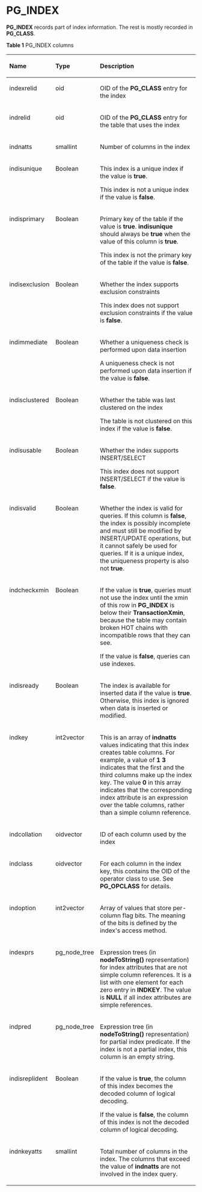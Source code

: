 # PG\_INDEX<a name="EN-US_TOPIC_0289900943"></a>

**PG\_INDEX**  records part of index information. The rest is mostly recorded in  **PG\_CLASS**.

**Table  1**  PG\_INDEX columns

<a name="en-us_topic_0283137672_en-us_topic_0237122293_en-us_topic_0059777688_t553335b97ca24b16be6f2a8fad19d59a"></a>
<table><thead align="left"><tr id="en-us_topic_0283137672_en-us_topic_0237122293_en-us_topic_0059777688_r77b1feeaf06f47c39276851270d7af5d"><th class="cellrowborder" valign="top" width="16.64%" id="mcps1.2.4.1.1"><p id="en-us_topic_0283137672_en-us_topic_0237122293_en-us_topic_0059777688_a52f340d7cc2141db93937ece7a2eb472"><a name="en-us_topic_0283137672_en-us_topic_0237122293_en-us_topic_0059777688_a52f340d7cc2141db93937ece7a2eb472"></a><a name="en-us_topic_0283137672_en-us_topic_0237122293_en-us_topic_0059777688_a52f340d7cc2141db93937ece7a2eb472"></a>Name</p>
</th>
<th class="cellrowborder" valign="top" width="17.04%" id="mcps1.2.4.1.2"><p id="en-us_topic_0283137672_en-us_topic_0237122293_en-us_topic_0059777688_ab9c8ba4e413e451c80f893467f0a3e4a"><a name="en-us_topic_0283137672_en-us_topic_0237122293_en-us_topic_0059777688_ab9c8ba4e413e451c80f893467f0a3e4a"></a><a name="en-us_topic_0283137672_en-us_topic_0237122293_en-us_topic_0059777688_ab9c8ba4e413e451c80f893467f0a3e4a"></a>Type</p>
</th>
<th class="cellrowborder" valign="top" width="66.32000000000001%" id="mcps1.2.4.1.3"><p id="en-us_topic_0283137672_en-us_topic_0237122293_en-us_topic_0059777688_a120f6b19c1784330a7ccd62dcc61e4a5"><a name="en-us_topic_0283137672_en-us_topic_0237122293_en-us_topic_0059777688_a120f6b19c1784330a7ccd62dcc61e4a5"></a><a name="en-us_topic_0283137672_en-us_topic_0237122293_en-us_topic_0059777688_a120f6b19c1784330a7ccd62dcc61e4a5"></a>Description</p>
</th>
</tr>
</thead>
<tbody><tr id="en-us_topic_0283137672_en-us_topic_0237122293_en-us_topic_0059777688_rda19630333f04264a89ae62d66ca4941"><td class="cellrowborder" valign="top" width="16.64%" headers="mcps1.2.4.1.1 "><p id="en-us_topic_0283137672_en-us_topic_0237122293_en-us_topic_0059777688_a5383bc791c4a4fbc88c372df64f2e0bc"><a name="en-us_topic_0283137672_en-us_topic_0237122293_en-us_topic_0059777688_a5383bc791c4a4fbc88c372df64f2e0bc"></a><a name="en-us_topic_0283137672_en-us_topic_0237122293_en-us_topic_0059777688_a5383bc791c4a4fbc88c372df64f2e0bc"></a>indexrelid</p>
</td>
<td class="cellrowborder" valign="top" width="17.04%" headers="mcps1.2.4.1.2 "><p id="en-us_topic_0283137672_en-us_topic_0237122293_en-us_topic_0059777688_ae85c6d394a324e95ad384d13b6258e28"><a name="en-us_topic_0283137672_en-us_topic_0237122293_en-us_topic_0059777688_ae85c6d394a324e95ad384d13b6258e28"></a><a name="en-us_topic_0283137672_en-us_topic_0237122293_en-us_topic_0059777688_ae85c6d394a324e95ad384d13b6258e28"></a>oid</p>
</td>
<td class="cellrowborder" valign="top" width="66.32000000000001%" headers="mcps1.2.4.1.3 "><p id="en-us_topic_0283137672_en-us_topic_0237122293_en-us_topic_0059777688_abdd4dc14fdfb4464849e008632648e3a"><a name="en-us_topic_0283137672_en-us_topic_0237122293_en-us_topic_0059777688_abdd4dc14fdfb4464849e008632648e3a"></a><a name="en-us_topic_0283137672_en-us_topic_0237122293_en-us_topic_0059777688_abdd4dc14fdfb4464849e008632648e3a"></a>OID of the <strong id="en-us_topic_0237122293_b0409162394714"><a name="en-us_topic_0237122293_b0409162394714"></a><a name="en-us_topic_0237122293_b0409162394714"></a>PG_CLASS</strong> entry for the index</p>
</td>
</tr>
<tr id="en-us_topic_0283137672_en-us_topic_0237122293_en-us_topic_0059777688_r76daafb9724149938d1681b7ad19a4ef"><td class="cellrowborder" valign="top" width="16.64%" headers="mcps1.2.4.1.1 "><p id="en-us_topic_0283137672_en-us_topic_0237122293_en-us_topic_0059777688_a222e176139384534a18ea1157cd862f2"><a name="en-us_topic_0283137672_en-us_topic_0237122293_en-us_topic_0059777688_a222e176139384534a18ea1157cd862f2"></a><a name="en-us_topic_0283137672_en-us_topic_0237122293_en-us_topic_0059777688_a222e176139384534a18ea1157cd862f2"></a>indrelid</p>
</td>
<td class="cellrowborder" valign="top" width="17.04%" headers="mcps1.2.4.1.2 "><p id="en-us_topic_0283137672_en-us_topic_0237122293_en-us_topic_0059777688_a8d7bf386b14f464c9b7a9f6735ba5003"><a name="en-us_topic_0283137672_en-us_topic_0237122293_en-us_topic_0059777688_a8d7bf386b14f464c9b7a9f6735ba5003"></a><a name="en-us_topic_0283137672_en-us_topic_0237122293_en-us_topic_0059777688_a8d7bf386b14f464c9b7a9f6735ba5003"></a>oid</p>
</td>
<td class="cellrowborder" valign="top" width="66.32000000000001%" headers="mcps1.2.4.1.3 "><p id="en-us_topic_0283137672_en-us_topic_0237122293_en-us_topic_0059777688_a993177e8a75d444ea7b170e5d6e08a5f"><a name="en-us_topic_0283137672_en-us_topic_0237122293_en-us_topic_0059777688_a993177e8a75d444ea7b170e5d6e08a5f"></a><a name="en-us_topic_0283137672_en-us_topic_0237122293_en-us_topic_0059777688_a993177e8a75d444ea7b170e5d6e08a5f"></a>OID of the <strong id="en-us_topic_0237122293_b1593916123486"><a name="en-us_topic_0237122293_b1593916123486"></a><a name="en-us_topic_0237122293_b1593916123486"></a>PG_CLASS</strong> entry for the table that uses the index</p>
</td>
</tr>
<tr id="en-us_topic_0283137672_en-us_topic_0237122293_en-us_topic_0059777688_r2dfe0cbf429a4350a2fe62e9bab624a4"><td class="cellrowborder" valign="top" width="16.64%" headers="mcps1.2.4.1.1 "><p id="en-us_topic_0283137672_en-us_topic_0237122293_en-us_topic_0059777688_a1a5f47b7c444448b88e60d6d5f5dc121"><a name="en-us_topic_0283137672_en-us_topic_0237122293_en-us_topic_0059777688_a1a5f47b7c444448b88e60d6d5f5dc121"></a><a name="en-us_topic_0283137672_en-us_topic_0237122293_en-us_topic_0059777688_a1a5f47b7c444448b88e60d6d5f5dc121"></a>indnatts</p>
</td>
<td class="cellrowborder" valign="top" width="17.04%" headers="mcps1.2.4.1.2 "><p id="en-us_topic_0283137672_en-us_topic_0237122293_en-us_topic_0059777688_a1f04d6c82aa64d05b44d205b6c14b959"><a name="en-us_topic_0283137672_en-us_topic_0237122293_en-us_topic_0059777688_a1f04d6c82aa64d05b44d205b6c14b959"></a><a name="en-us_topic_0283137672_en-us_topic_0237122293_en-us_topic_0059777688_a1f04d6c82aa64d05b44d205b6c14b959"></a>smallint</p>
</td>
<td class="cellrowborder" valign="top" width="66.32000000000001%" headers="mcps1.2.4.1.3 "><p id="en-us_topic_0283137672_en-us_topic_0237122293_en-us_topic_0059777688_a2d6fd8d03f0d4cd5b2a48c6ce501ed96"><a name="en-us_topic_0283137672_en-us_topic_0237122293_en-us_topic_0059777688_a2d6fd8d03f0d4cd5b2a48c6ce501ed96"></a><a name="en-us_topic_0283137672_en-us_topic_0237122293_en-us_topic_0059777688_a2d6fd8d03f0d4cd5b2a48c6ce501ed96"></a>Number of columns in the index</p>
</td>
</tr>
<tr id="en-us_topic_0283137672_en-us_topic_0237122293_en-us_topic_0059777688_r34e3244c232740d09d19a1de04094568"><td class="cellrowborder" valign="top" width="16.64%" headers="mcps1.2.4.1.1 "><p id="en-us_topic_0283137672_en-us_topic_0237122293_en-us_topic_0059777688_ad215b838acea44a7826083d333c18bfd"><a name="en-us_topic_0283137672_en-us_topic_0237122293_en-us_topic_0059777688_ad215b838acea44a7826083d333c18bfd"></a><a name="en-us_topic_0283137672_en-us_topic_0237122293_en-us_topic_0059777688_ad215b838acea44a7826083d333c18bfd"></a>indisunique</p>
</td>
<td class="cellrowborder" valign="top" width="17.04%" headers="mcps1.2.4.1.2 "><p id="en-us_topic_0283137672_en-us_topic_0237122293_en-us_topic_0059777688_a6821b1e839444d568f721ba2d8f8458e"><a name="en-us_topic_0283137672_en-us_topic_0237122293_en-us_topic_0059777688_a6821b1e839444d568f721ba2d8f8458e"></a><a name="en-us_topic_0283137672_en-us_topic_0237122293_en-us_topic_0059777688_a6821b1e839444d568f721ba2d8f8458e"></a><span id="en-us_topic_0283137672_en-us_topic_0237122293_text362112872711"><a name="en-us_topic_0283137672_en-us_topic_0237122293_text362112872711"></a><a name="en-us_topic_0283137672_en-us_topic_0237122293_text362112872711"></a>Boolean</span></p>
</td>
<td class="cellrowborder" valign="top" width="66.32000000000001%" headers="mcps1.2.4.1.3 "><p id="en-us_topic_0283137672_en-us_topic_0237122293_en-us_topic_0059777688_a40aabb1b82c74dc9acab0e2283b771bd"><a name="en-us_topic_0283137672_en-us_topic_0237122293_en-us_topic_0059777688_a40aabb1b82c74dc9acab0e2283b771bd"></a><a name="en-us_topic_0283137672_en-us_topic_0237122293_en-us_topic_0059777688_a40aabb1b82c74dc9acab0e2283b771bd"></a>This index is a unique index if the value is <strong id="b11885894219"><a name="b11885894219"></a><a name="b11885894219"></a>true</strong>.</p>
<p id="p1598240124913"><a name="p1598240124913"></a><a name="p1598240124913"></a>This index is not a unique index if the value is <strong id="b1846203754215"><a name="b1846203754215"></a><a name="b1846203754215"></a>false</strong>.</p>
</td>
</tr>
<tr id="en-us_topic_0283137672_en-us_topic_0237122293_en-us_topic_0059777688_r409491d9b4c9440986aa3f5cc95777ea"><td class="cellrowborder" valign="top" width="16.64%" headers="mcps1.2.4.1.1 "><p id="en-us_topic_0283137672_en-us_topic_0237122293_en-us_topic_0059777688_a83a1664e3826411c8666af8b97ca0ebd"><a name="en-us_topic_0283137672_en-us_topic_0237122293_en-us_topic_0059777688_a83a1664e3826411c8666af8b97ca0ebd"></a><a name="en-us_topic_0283137672_en-us_topic_0237122293_en-us_topic_0059777688_a83a1664e3826411c8666af8b97ca0ebd"></a>indisprimary</p>
</td>
<td class="cellrowborder" valign="top" width="17.04%" headers="mcps1.2.4.1.2 "><p id="en-us_topic_0283137672_en-us_topic_0237122293_en-us_topic_0059777688_a9983fb6a42324fb1a342702813c73974"><a name="en-us_topic_0283137672_en-us_topic_0237122293_en-us_topic_0059777688_a9983fb6a42324fb1a342702813c73974"></a><a name="en-us_topic_0283137672_en-us_topic_0237122293_en-us_topic_0059777688_a9983fb6a42324fb1a342702813c73974"></a><span id="en-us_topic_0283137672_en-us_topic_0237122293_text186518283274"><a name="en-us_topic_0283137672_en-us_topic_0237122293_text186518283274"></a><a name="en-us_topic_0283137672_en-us_topic_0237122293_text186518283274"></a>Boolean</span></p>
</td>
<td class="cellrowborder" valign="top" width="66.32000000000001%" headers="mcps1.2.4.1.3 "><p id="en-us_topic_0283137672_en-us_topic_0237122293_en-us_topic_0059777688_a9276fbb2d2fb4236a099fd0a00e94f96"><a name="en-us_topic_0283137672_en-us_topic_0237122293_en-us_topic_0059777688_a9276fbb2d2fb4236a099fd0a00e94f96"></a><a name="en-us_topic_0283137672_en-us_topic_0237122293_en-us_topic_0059777688_a9276fbb2d2fb4236a099fd0a00e94f96"></a>Primary key of the table if the value is <strong id="en-us_topic_0237122293_b13654172716471"><a name="en-us_topic_0237122293_b13654172716471"></a><a name="en-us_topic_0237122293_b13654172716471"></a>true</strong>. <strong id="en-us_topic_0237122293_b14631528184720"><a name="en-us_topic_0237122293_b14631528184720"></a><a name="en-us_topic_0237122293_b14631528184720"></a>indisunique</strong> should always be <strong id="en-us_topic_0237122293_b17464112814711"><a name="en-us_topic_0237122293_b17464112814711"></a><a name="en-us_topic_0237122293_b17464112814711"></a>true</strong> when the value of this column is <strong id="en-us_topic_0237122293_b44651428154711"><a name="en-us_topic_0237122293_b44651428154711"></a><a name="en-us_topic_0237122293_b44651428154711"></a>true</strong>.</p>
<p id="p131492212503"><a name="p131492212503"></a><a name="p131492212503"></a>This index is not the primary key of the table if the value is <strong id="b244972017435"><a name="b244972017435"></a><a name="b244972017435"></a>false</strong>.</p>
</td>
</tr>
<tr id="en-us_topic_0283137672_en-us_topic_0237122293_en-us_topic_0059777688_r27223efa87c247cab272f0e9afeb9e1b"><td class="cellrowborder" valign="top" width="16.64%" headers="mcps1.2.4.1.1 "><p id="en-us_topic_0283137672_en-us_topic_0237122293_en-us_topic_0059777688_a36f149ac35404f56b796203cf469fec7"><a name="en-us_topic_0283137672_en-us_topic_0237122293_en-us_topic_0059777688_a36f149ac35404f56b796203cf469fec7"></a><a name="en-us_topic_0283137672_en-us_topic_0237122293_en-us_topic_0059777688_a36f149ac35404f56b796203cf469fec7"></a>indisexclusion</p>
</td>
<td class="cellrowborder" valign="top" width="17.04%" headers="mcps1.2.4.1.2 "><p id="en-us_topic_0283137672_en-us_topic_0237122293_en-us_topic_0059777688_a3daad8e698f14ed8ac5579864a14a390"><a name="en-us_topic_0283137672_en-us_topic_0237122293_en-us_topic_0059777688_a3daad8e698f14ed8ac5579864a14a390"></a><a name="en-us_topic_0283137672_en-us_topic_0237122293_en-us_topic_0059777688_a3daad8e698f14ed8ac5579864a14a390"></a><span id="en-us_topic_0283137672_en-us_topic_0237122293_text45681729152717"><a name="en-us_topic_0283137672_en-us_topic_0237122293_text45681729152717"></a><a name="en-us_topic_0283137672_en-us_topic_0237122293_text45681729152717"></a>Boolean</span></p>
</td>
<td class="cellrowborder" valign="top" width="66.32000000000001%" headers="mcps1.2.4.1.3 "><p id="en-us_topic_0283137672_en-us_topic_0237122293_en-us_topic_0059777688_a054682b61f34443f91d0a9358f68bfee"><a name="en-us_topic_0283137672_en-us_topic_0237122293_en-us_topic_0059777688_a054682b61f34443f91d0a9358f68bfee"></a><a name="en-us_topic_0283137672_en-us_topic_0237122293_en-us_topic_0059777688_a054682b61f34443f91d0a9358f68bfee"></a>Whether the index supports exclusion constraints</p>
<p id="p10320154845013"><a name="p10320154845013"></a><a name="p10320154845013"></a>This index does not support exclusion constraints if the value is <strong id="b19551123517438"><a name="b19551123517438"></a><a name="b19551123517438"></a>false</strong>.</p>
</td>
</tr>
<tr id="en-us_topic_0283137672_en-us_topic_0237122293_en-us_topic_0059777688_rfa1693b1812d465aa6aa1eb8e46e2a8b"><td class="cellrowborder" valign="top" width="16.64%" headers="mcps1.2.4.1.1 "><p id="en-us_topic_0283137672_en-us_topic_0237122293_en-us_topic_0059777688_a8ef49acce4c0480f9b560831ed378549"><a name="en-us_topic_0283137672_en-us_topic_0237122293_en-us_topic_0059777688_a8ef49acce4c0480f9b560831ed378549"></a><a name="en-us_topic_0283137672_en-us_topic_0237122293_en-us_topic_0059777688_a8ef49acce4c0480f9b560831ed378549"></a>indimmediate</p>
</td>
<td class="cellrowborder" valign="top" width="17.04%" headers="mcps1.2.4.1.2 "><p id="en-us_topic_0283137672_en-us_topic_0237122293_en-us_topic_0059777688_a06513beb51234a37ad78f583998c0e71"><a name="en-us_topic_0283137672_en-us_topic_0237122293_en-us_topic_0059777688_a06513beb51234a37ad78f583998c0e71"></a><a name="en-us_topic_0283137672_en-us_topic_0237122293_en-us_topic_0059777688_a06513beb51234a37ad78f583998c0e71"></a><span id="en-us_topic_0283137672_en-us_topic_0237122293_text8310203042716"><a name="en-us_topic_0283137672_en-us_topic_0237122293_text8310203042716"></a><a name="en-us_topic_0283137672_en-us_topic_0237122293_text8310203042716"></a>Boolean</span></p>
</td>
<td class="cellrowborder" valign="top" width="66.32000000000001%" headers="mcps1.2.4.1.3 "><p id="en-us_topic_0283137672_en-us_topic_0237122293_en-us_topic_0059777688_a5596b2a3b24d485c8a826e34181999d2"><a name="en-us_topic_0283137672_en-us_topic_0237122293_en-us_topic_0059777688_a5596b2a3b24d485c8a826e34181999d2"></a><a name="en-us_topic_0283137672_en-us_topic_0237122293_en-us_topic_0059777688_a5596b2a3b24d485c8a826e34181999d2"></a>Whether a uniqueness check is performed upon data insertion</p>
<p id="p11173115155117"><a name="p11173115155117"></a><a name="p11173115155117"></a>A uniqueness check is not performed upon data insertion if the value is <strong id="b191371843144316"><a name="b191371843144316"></a><a name="b191371843144316"></a>false</strong>.</p>
</td>
</tr>
<tr id="en-us_topic_0283137672_en-us_topic_0237122293_en-us_topic_0059777688_r6b2cba9478774b5fb1b86a5ccc1df906"><td class="cellrowborder" valign="top" width="16.64%" headers="mcps1.2.4.1.1 "><p id="en-us_topic_0283137672_en-us_topic_0237122293_en-us_topic_0059777688_a6e8e3e919fd246f7bad3453180693210"><a name="en-us_topic_0283137672_en-us_topic_0237122293_en-us_topic_0059777688_a6e8e3e919fd246f7bad3453180693210"></a><a name="en-us_topic_0283137672_en-us_topic_0237122293_en-us_topic_0059777688_a6e8e3e919fd246f7bad3453180693210"></a>indisclustered</p>
</td>
<td class="cellrowborder" valign="top" width="17.04%" headers="mcps1.2.4.1.2 "><p id="en-us_topic_0283137672_en-us_topic_0237122293_en-us_topic_0059777688_aef6f68b77235493484c9bf7bfa74095e"><a name="en-us_topic_0283137672_en-us_topic_0237122293_en-us_topic_0059777688_aef6f68b77235493484c9bf7bfa74095e"></a><a name="en-us_topic_0283137672_en-us_topic_0237122293_en-us_topic_0059777688_aef6f68b77235493484c9bf7bfa74095e"></a><span id="en-us_topic_0283137672_en-us_topic_0237122293_text13201331162712"><a name="en-us_topic_0283137672_en-us_topic_0237122293_text13201331162712"></a><a name="en-us_topic_0283137672_en-us_topic_0237122293_text13201331162712"></a>Boolean</span></p>
</td>
<td class="cellrowborder" valign="top" width="66.32000000000001%" headers="mcps1.2.4.1.3 "><p id="en-us_topic_0283137672_en-us_topic_0237122293_en-us_topic_0059777688_a26e747b0b2ba464ba1de89d4cc49d364"><a name="en-us_topic_0283137672_en-us_topic_0237122293_en-us_topic_0059777688_a26e747b0b2ba464ba1de89d4cc49d364"></a><a name="en-us_topic_0283137672_en-us_topic_0237122293_en-us_topic_0059777688_a26e747b0b2ba464ba1de89d4cc49d364"></a>Whether the table was last clustered on the index</p>
<p id="p4106043175113"><a name="p4106043175113"></a><a name="p4106043175113"></a>The table is not clustered on this index if the value is <strong id="b687410518432"><a name="b687410518432"></a><a name="b687410518432"></a>false</strong>.</p>
</td>
</tr>
<tr id="en-us_topic_0283137672_en-us_topic_0237122293_en-us_topic_0059777688_r6ac01e895ae844458ed48a4c146e1c10"><td class="cellrowborder" valign="top" width="16.64%" headers="mcps1.2.4.1.1 "><p id="en-us_topic_0283137672_en-us_topic_0237122293_en-us_topic_0059777688_a2eb57e5d1cba432b9f255adf526bfa1c"><a name="en-us_topic_0283137672_en-us_topic_0237122293_en-us_topic_0059777688_a2eb57e5d1cba432b9f255adf526bfa1c"></a><a name="en-us_topic_0283137672_en-us_topic_0237122293_en-us_topic_0059777688_a2eb57e5d1cba432b9f255adf526bfa1c"></a>indisusable</p>
</td>
<td class="cellrowborder" valign="top" width="17.04%" headers="mcps1.2.4.1.2 "><p id="en-us_topic_0283137672_en-us_topic_0237122293_en-us_topic_0059777688_a70815f306d17411aa87c22a66ead38ea"><a name="en-us_topic_0283137672_en-us_topic_0237122293_en-us_topic_0059777688_a70815f306d17411aa87c22a66ead38ea"></a><a name="en-us_topic_0283137672_en-us_topic_0237122293_en-us_topic_0059777688_a70815f306d17411aa87c22a66ead38ea"></a><span id="en-us_topic_0283137672_en-us_topic_0237122293_text1179419315278"><a name="en-us_topic_0283137672_en-us_topic_0237122293_text1179419315278"></a><a name="en-us_topic_0283137672_en-us_topic_0237122293_text1179419315278"></a>Boolean</span></p>
</td>
<td class="cellrowborder" valign="top" width="66.32000000000001%" headers="mcps1.2.4.1.3 "><p id="en-us_topic_0283137672_en-us_topic_0237122293_en-us_topic_0059777688_a1e9a2842d3764e9bb00b09f4168e664d"><a name="en-us_topic_0283137672_en-us_topic_0237122293_en-us_topic_0059777688_a1e9a2842d3764e9bb00b09f4168e664d"></a><a name="en-us_topic_0283137672_en-us_topic_0237122293_en-us_topic_0059777688_a1e9a2842d3764e9bb00b09f4168e664d"></a>Whether the index supports INSERT/SELECT</p>
<p id="p39758146529"><a name="p39758146529"></a><a name="p39758146529"></a>This index does not support INSERT/SELECT if the value is <strong id="b1025010134442"><a name="b1025010134442"></a><a name="b1025010134442"></a>false</strong>.</p>
</td>
</tr>
<tr id="en-us_topic_0283137672_en-us_topic_0237122293_en-us_topic_0059777688_rfbd6327b187142b28312d9a913cba409"><td class="cellrowborder" valign="top" width="16.64%" headers="mcps1.2.4.1.1 "><p id="en-us_topic_0283137672_en-us_topic_0237122293_en-us_topic_0059777688_ac88ecdc2f42e4245ac3891dbb9cf7131"><a name="en-us_topic_0283137672_en-us_topic_0237122293_en-us_topic_0059777688_ac88ecdc2f42e4245ac3891dbb9cf7131"></a><a name="en-us_topic_0283137672_en-us_topic_0237122293_en-us_topic_0059777688_ac88ecdc2f42e4245ac3891dbb9cf7131"></a>indisvalid</p>
</td>
<td class="cellrowborder" valign="top" width="17.04%" headers="mcps1.2.4.1.2 "><p id="en-us_topic_0283137672_en-us_topic_0237122293_en-us_topic_0059777688_a6920cadae3cc4370a94125229a00f639"><a name="en-us_topic_0283137672_en-us_topic_0237122293_en-us_topic_0059777688_a6920cadae3cc4370a94125229a00f639"></a><a name="en-us_topic_0283137672_en-us_topic_0237122293_en-us_topic_0059777688_a6920cadae3cc4370a94125229a00f639"></a><span id="en-us_topic_0283137672_en-us_topic_0237122293_text2479532172713"><a name="en-us_topic_0283137672_en-us_topic_0237122293_text2479532172713"></a><a name="en-us_topic_0283137672_en-us_topic_0237122293_text2479532172713"></a>Boolean</span></p>
</td>
<td class="cellrowborder" valign="top" width="66.32000000000001%" headers="mcps1.2.4.1.3 "><p id="en-us_topic_0283137672_en-us_topic_0237122293_en-us_topic_0059777688_aa446b985bd22483cab2182807d854aa5"><a name="en-us_topic_0283137672_en-us_topic_0237122293_en-us_topic_0059777688_aa446b985bd22483cab2182807d854aa5"></a><a name="en-us_topic_0283137672_en-us_topic_0237122293_en-us_topic_0059777688_aa446b985bd22483cab2182807d854aa5"></a>Whether the index is valid for queries. If this column is <strong id="en-us_topic_0237122293_b84235270620740"><a name="en-us_topic_0237122293_b84235270620740"></a><a name="en-us_topic_0237122293_b84235270620740"></a>false</strong>, the index is possibly incomplete and must still be modified by INSERT/UPDATE operations, but it cannot safely be used for queries. If it is a unique index, the uniqueness property is also not <strong id="en-us_topic_0237122293_b65221851115018"><a name="en-us_topic_0237122293_b65221851115018"></a><a name="en-us_topic_0237122293_b65221851115018"></a>true</strong>.</p>
</td>
</tr>
<tr id="en-us_topic_0283137672_en-us_topic_0237122293_en-us_topic_0059777688_r9af4055f031e45369e14691d4cf7088b"><td class="cellrowborder" valign="top" width="16.64%" headers="mcps1.2.4.1.1 "><p id="en-us_topic_0283137672_en-us_topic_0237122293_en-us_topic_0059777688_a324a23d89c3844159c6c26d6e6154502"><a name="en-us_topic_0283137672_en-us_topic_0237122293_en-us_topic_0059777688_a324a23d89c3844159c6c26d6e6154502"></a><a name="en-us_topic_0283137672_en-us_topic_0237122293_en-us_topic_0059777688_a324a23d89c3844159c6c26d6e6154502"></a>indcheckxmin</p>
</td>
<td class="cellrowborder" valign="top" width="17.04%" headers="mcps1.2.4.1.2 "><p id="en-us_topic_0283137672_en-us_topic_0237122293_en-us_topic_0059777688_a43ac01fee092490f9d249381cc5a1176"><a name="en-us_topic_0283137672_en-us_topic_0237122293_en-us_topic_0059777688_a43ac01fee092490f9d249381cc5a1176"></a><a name="en-us_topic_0283137672_en-us_topic_0237122293_en-us_topic_0059777688_a43ac01fee092490f9d249381cc5a1176"></a><span id="en-us_topic_0283137672_en-us_topic_0237122293_text14210534102712"><a name="en-us_topic_0283137672_en-us_topic_0237122293_text14210534102712"></a><a name="en-us_topic_0283137672_en-us_topic_0237122293_text14210534102712"></a>Boolean</span></p>
</td>
<td class="cellrowborder" valign="top" width="66.32000000000001%" headers="mcps1.2.4.1.3 "><p id="en-us_topic_0283137672_en-us_topic_0237122293_en-us_topic_0059777688_afc8aba22c59b4de3835818d70342b2d3"><a name="en-us_topic_0283137672_en-us_topic_0237122293_en-us_topic_0059777688_afc8aba22c59b4de3835818d70342b2d3"></a><a name="en-us_topic_0283137672_en-us_topic_0237122293_en-us_topic_0059777688_afc8aba22c59b4de3835818d70342b2d3"></a>If the value is <strong id="en-us_topic_0237122293_b842352706114022"><a name="en-us_topic_0237122293_b842352706114022"></a><a name="en-us_topic_0237122293_b842352706114022"></a>true</strong>, queries must not use the index until the xmin of this row in <strong id="en-us_topic_0237122293_b842352706113946"><a name="en-us_topic_0237122293_b842352706113946"></a><a name="en-us_topic_0237122293_b842352706113946"></a>PG_INDEX</strong> is below their <strong id="en-us_topic_0237122293_b84235270611402"><a name="en-us_topic_0237122293_b84235270611402"></a><a name="en-us_topic_0237122293_b84235270611402"></a>TransactionXmin</strong>, because the table may contain broken HOT chains with incompatible rows that they can see.</p>
<p id="p20263357205212"><a name="p20263357205212"></a><a name="p20263357205212"></a>If the value is <strong id="b1124519236447"><a name="b1124519236447"></a><a name="b1124519236447"></a>false</strong>, queries can use indexes.</p>
</td>
</tr>
<tr id="en-us_topic_0283137672_en-us_topic_0237122293_en-us_topic_0059777688_re29311ced40740ce995d05a0f1b0e641"><td class="cellrowborder" valign="top" width="16.64%" headers="mcps1.2.4.1.1 "><p id="en-us_topic_0283137672_en-us_topic_0237122293_en-us_topic_0059777688_ad4ff222c8fa24277838ba72b74b41834"><a name="en-us_topic_0283137672_en-us_topic_0237122293_en-us_topic_0059777688_ad4ff222c8fa24277838ba72b74b41834"></a><a name="en-us_topic_0283137672_en-us_topic_0237122293_en-us_topic_0059777688_ad4ff222c8fa24277838ba72b74b41834"></a>indisready</p>
</td>
<td class="cellrowborder" valign="top" width="17.04%" headers="mcps1.2.4.1.2 "><p id="en-us_topic_0283137672_en-us_topic_0237122293_en-us_topic_0059777688_a2709f69cdf8e4aa1b740dc20f2f20424"><a name="en-us_topic_0283137672_en-us_topic_0237122293_en-us_topic_0059777688_a2709f69cdf8e4aa1b740dc20f2f20424"></a><a name="en-us_topic_0283137672_en-us_topic_0237122293_en-us_topic_0059777688_a2709f69cdf8e4aa1b740dc20f2f20424"></a><span id="en-us_topic_0283137672_en-us_topic_0237122293_text1498013344277"><a name="en-us_topic_0283137672_en-us_topic_0237122293_text1498013344277"></a><a name="en-us_topic_0283137672_en-us_topic_0237122293_text1498013344277"></a>Boolean</span></p>
</td>
<td class="cellrowborder" valign="top" width="66.32000000000001%" headers="mcps1.2.4.1.3 "><p id="en-us_topic_0283137672_en-us_topic_0237122293_en-us_topic_0059777688_aabc2b6e26777411bb5ee8262d99d9e42"><a name="en-us_topic_0283137672_en-us_topic_0237122293_en-us_topic_0059777688_aabc2b6e26777411bb5ee8262d99d9e42"></a><a name="en-us_topic_0283137672_en-us_topic_0237122293_en-us_topic_0059777688_aabc2b6e26777411bb5ee8262d99d9e42"></a>The index is available for inserted data if the value is <strong id="en-us_topic_0237122293_b32061949154710"><a name="en-us_topic_0237122293_b32061949154710"></a><a name="en-us_topic_0237122293_b32061949154710"></a>true</strong>. Otherwise, this index is ignored when data is inserted or modified.</p>
</td>
</tr>
<tr id="en-us_topic_0283137672_en-us_topic_0237122293_en-us_topic_0059777688_rc0608e1fefd14ee0b3d16034e3000328"><td class="cellrowborder" valign="top" width="16.64%" headers="mcps1.2.4.1.1 "><p id="en-us_topic_0283137672_en-us_topic_0237122293_en-us_topic_0059777688_adfa31801724b4a258dcb4e6fbebbd3e0"><a name="en-us_topic_0283137672_en-us_topic_0237122293_en-us_topic_0059777688_adfa31801724b4a258dcb4e6fbebbd3e0"></a><a name="en-us_topic_0283137672_en-us_topic_0237122293_en-us_topic_0059777688_adfa31801724b4a258dcb4e6fbebbd3e0"></a>indkey</p>
</td>
<td class="cellrowborder" valign="top" width="17.04%" headers="mcps1.2.4.1.2 "><p id="en-us_topic_0283137672_en-us_topic_0237122293_en-us_topic_0059777688_a5780cd793ce34403b78b955ee548ab69"><a name="en-us_topic_0283137672_en-us_topic_0237122293_en-us_topic_0059777688_a5780cd793ce34403b78b955ee548ab69"></a><a name="en-us_topic_0283137672_en-us_topic_0237122293_en-us_topic_0059777688_a5780cd793ce34403b78b955ee548ab69"></a>int2vector</p>
</td>
<td class="cellrowborder" valign="top" width="66.32000000000001%" headers="mcps1.2.4.1.3 "><p id="en-us_topic_0283137672_en-us_topic_0237122293_en-us_topic_0059777688_af5eb10fa3b414c1cb93517e6629db692"><a name="en-us_topic_0283137672_en-us_topic_0237122293_en-us_topic_0059777688_af5eb10fa3b414c1cb93517e6629db692"></a><a name="en-us_topic_0283137672_en-us_topic_0237122293_en-us_topic_0059777688_af5eb10fa3b414c1cb93517e6629db692"></a>This is an array of <strong id="en-us_topic_0237122293_b177981519471"><a name="en-us_topic_0237122293_b177981519471"></a><a name="en-us_topic_0237122293_b177981519471"></a>indnatts</strong> values indicating that this index creates table columns. For example, a value of <strong id="en-us_topic_0237122293_b19922145244711"><a name="en-us_topic_0237122293_b19922145244711"></a><a name="en-us_topic_0237122293_b19922145244711"></a>1 3</strong> indicates that the first and the third columns make up the index key. The value <strong id="en-us_topic_0237122293_b84235270620752"><a name="en-us_topic_0237122293_b84235270620752"></a><a name="en-us_topic_0237122293_b84235270620752"></a>0</strong> in this array indicates that the corresponding index attribute is an expression over the table columns, rather than a simple column reference.</p>
</td>
</tr>
<tr id="en-us_topic_0283137672_en-us_topic_0237122293_en-us_topic_0059777688_r9bccf795166c433f99d702e7e4914bbe"><td class="cellrowborder" valign="top" width="16.64%" headers="mcps1.2.4.1.1 "><p id="en-us_topic_0283137672_en-us_topic_0237122293_en-us_topic_0059777688_a459531d4164647be96773cf257d8cb3b"><a name="en-us_topic_0283137672_en-us_topic_0237122293_en-us_topic_0059777688_a459531d4164647be96773cf257d8cb3b"></a><a name="en-us_topic_0283137672_en-us_topic_0237122293_en-us_topic_0059777688_a459531d4164647be96773cf257d8cb3b"></a>indcollation</p>
</td>
<td class="cellrowborder" valign="top" width="17.04%" headers="mcps1.2.4.1.2 "><p id="en-us_topic_0283137672_en-us_topic_0237122293_en-us_topic_0059777688_aab9e11908d804af482c6ee3cdf10457b"><a name="en-us_topic_0283137672_en-us_topic_0237122293_en-us_topic_0059777688_aab9e11908d804af482c6ee3cdf10457b"></a><a name="en-us_topic_0283137672_en-us_topic_0237122293_en-us_topic_0059777688_aab9e11908d804af482c6ee3cdf10457b"></a>oidvector</p>
<p id="en-us_topic_0283137672_en-us_topic_0237122293_en-us_topic_0059777688_a6948d083ab69439ab0d5b31d637d21e9"><a name="en-us_topic_0283137672_en-us_topic_0237122293_en-us_topic_0059777688_a6948d083ab69439ab0d5b31d637d21e9"></a><a name="en-us_topic_0283137672_en-us_topic_0237122293_en-us_topic_0059777688_a6948d083ab69439ab0d5b31d637d21e9"></a></p>
</td>
<td class="cellrowborder" valign="top" width="66.32000000000001%" headers="mcps1.2.4.1.3 "><p id="en-us_topic_0283137672_en-us_topic_0237122293_en-us_topic_0059777688_aa16affacd7ea4979b27420fc7cb88937"><a name="en-us_topic_0283137672_en-us_topic_0237122293_en-us_topic_0059777688_aa16affacd7ea4979b27420fc7cb88937"></a><a name="en-us_topic_0283137672_en-us_topic_0237122293_en-us_topic_0059777688_aa16affacd7ea4979b27420fc7cb88937"></a>ID of each column used by the index</p>
</td>
</tr>
<tr id="en-us_topic_0283137672_en-us_topic_0237122293_en-us_topic_0059777688_rba42f9b30226419481a1ac6f2fbfee97"><td class="cellrowborder" valign="top" width="16.64%" headers="mcps1.2.4.1.1 "><p id="en-us_topic_0283137672_en-us_topic_0237122293_en-us_topic_0059777688_a34b634659211446ca4fc8d6266a0b512"><a name="en-us_topic_0283137672_en-us_topic_0237122293_en-us_topic_0059777688_a34b634659211446ca4fc8d6266a0b512"></a><a name="en-us_topic_0283137672_en-us_topic_0237122293_en-us_topic_0059777688_a34b634659211446ca4fc8d6266a0b512"></a>indclass</p>
</td>
<td class="cellrowborder" valign="top" width="17.04%" headers="mcps1.2.4.1.2 "><p id="en-us_topic_0283137672_en-us_topic_0237122293_en-us_topic_0059777688_a26d6623040f44bfabcbeeae8123a9446"><a name="en-us_topic_0283137672_en-us_topic_0237122293_en-us_topic_0059777688_a26d6623040f44bfabcbeeae8123a9446"></a><a name="en-us_topic_0283137672_en-us_topic_0237122293_en-us_topic_0059777688_a26d6623040f44bfabcbeeae8123a9446"></a>oidvector</p>
</td>
<td class="cellrowborder" valign="top" width="66.32000000000001%" headers="mcps1.2.4.1.3 "><p id="en-us_topic_0283137672_en-us_topic_0237122293_en-us_topic_0059777688_a4ed9429370a94feda34f6343ed92427d"><a name="en-us_topic_0283137672_en-us_topic_0237122293_en-us_topic_0059777688_a4ed9429370a94feda34f6343ed92427d"></a><a name="en-us_topic_0283137672_en-us_topic_0237122293_en-us_topic_0059777688_a4ed9429370a94feda34f6343ed92427d"></a>For each column in the index key, this contains the OID of the operator class to use. See <strong id="en-us_topic_0237122293_b842352706152557"><a name="en-us_topic_0237122293_b842352706152557"></a><a name="en-us_topic_0237122293_b842352706152557"></a>PG_OPCLASS</strong> for details.</p>
</td>
</tr>
<tr id="en-us_topic_0283137672_en-us_topic_0237122293_en-us_topic_0059777688_r221671e0c94f4e7980248eaa9e9bb157"><td class="cellrowborder" valign="top" width="16.64%" headers="mcps1.2.4.1.1 "><p id="en-us_topic_0283137672_en-us_topic_0237122293_en-us_topic_0059777688_a7d86901b2de94ad694e60f1a32d57f5d"><a name="en-us_topic_0283137672_en-us_topic_0237122293_en-us_topic_0059777688_a7d86901b2de94ad694e60f1a32d57f5d"></a><a name="en-us_topic_0283137672_en-us_topic_0237122293_en-us_topic_0059777688_a7d86901b2de94ad694e60f1a32d57f5d"></a>indoption</p>
</td>
<td class="cellrowborder" valign="top" width="17.04%" headers="mcps1.2.4.1.2 "><p id="en-us_topic_0283137672_en-us_topic_0237122293_en-us_topic_0059777688_ac3995bc7a0e54e42a0ff7e8bb54310ae"><a name="en-us_topic_0283137672_en-us_topic_0237122293_en-us_topic_0059777688_ac3995bc7a0e54e42a0ff7e8bb54310ae"></a><a name="en-us_topic_0283137672_en-us_topic_0237122293_en-us_topic_0059777688_ac3995bc7a0e54e42a0ff7e8bb54310ae"></a>int2vector</p>
</td>
<td class="cellrowborder" valign="top" width="66.32000000000001%" headers="mcps1.2.4.1.3 "><p id="en-us_topic_0283137672_en-us_topic_0237122293_en-us_topic_0059777688_a2721018a6b8040fbb788d9058ddc2f55"><a name="en-us_topic_0283137672_en-us_topic_0237122293_en-us_topic_0059777688_a2721018a6b8040fbb788d9058ddc2f55"></a><a name="en-us_topic_0283137672_en-us_topic_0237122293_en-us_topic_0059777688_a2721018a6b8040fbb788d9058ddc2f55"></a>Array of values that store per-column flag bits. The meaning of the bits is defined by the index's access method.</p>
</td>
</tr>
<tr id="en-us_topic_0283137672_en-us_topic_0237122293_en-us_topic_0059777688_r4fbecf48c8444af7993f3c3cbbf0a634"><td class="cellrowborder" valign="top" width="16.64%" headers="mcps1.2.4.1.1 "><p id="en-us_topic_0283137672_en-us_topic_0237122293_en-us_topic_0059777688_ac74d6046c4d54bb39dd67769f7b06eb2"><a name="en-us_topic_0283137672_en-us_topic_0237122293_en-us_topic_0059777688_ac74d6046c4d54bb39dd67769f7b06eb2"></a><a name="en-us_topic_0283137672_en-us_topic_0237122293_en-us_topic_0059777688_ac74d6046c4d54bb39dd67769f7b06eb2"></a>indexprs</p>
</td>
<td class="cellrowborder" valign="top" width="17.04%" headers="mcps1.2.4.1.2 "><p id="en-us_topic_0283137672_en-us_topic_0237122293_en-us_topic_0059777688_a2fb397b9294943c6b1e981cabcae7525"><a name="en-us_topic_0283137672_en-us_topic_0237122293_en-us_topic_0059777688_a2fb397b9294943c6b1e981cabcae7525"></a><a name="en-us_topic_0283137672_en-us_topic_0237122293_en-us_topic_0059777688_a2fb397b9294943c6b1e981cabcae7525"></a>pg_node_tree</p>
</td>
<td class="cellrowborder" valign="top" width="66.32000000000001%" headers="mcps1.2.4.1.3 "><p id="en-us_topic_0283137672_en-us_topic_0237122293_en-us_topic_0059777688_a4b3d4cffafe74f339cc0ab0d197994b0"><a name="en-us_topic_0283137672_en-us_topic_0237122293_en-us_topic_0059777688_a4b3d4cffafe74f339cc0ab0d197994b0"></a><a name="en-us_topic_0283137672_en-us_topic_0237122293_en-us_topic_0059777688_a4b3d4cffafe74f339cc0ab0d197994b0"></a>Expression trees (in <strong id="en-us_topic_0237122293_b1584613217486"><a name="en-us_topic_0237122293_b1584613217486"></a><a name="en-us_topic_0237122293_b1584613217486"></a>nodeToString()</strong> representation) for index attributes that are not simple column references. It is a list with one element for each zero entry in <strong id="en-us_topic_0237122293_b139363412484"><a name="en-us_topic_0237122293_b139363412484"></a><a name="en-us_topic_0237122293_b139363412484"></a>INDKEY</strong>. The value is <strong id="en-us_topic_0237122293_b1543716293537"><a name="en-us_topic_0237122293_b1543716293537"></a><a name="en-us_topic_0237122293_b1543716293537"></a>NULL</strong> if all index attributes are simple references.</p>
</td>
</tr>
<tr id="en-us_topic_0283137672_en-us_topic_0237122293_en-us_topic_0059777688_rdd8ad769e3a74f02bfe6fd8222ddf784"><td class="cellrowborder" valign="top" width="16.64%" headers="mcps1.2.4.1.1 "><p id="en-us_topic_0283137672_en-us_topic_0237122293_en-us_topic_0059777688_a0dec360d33d6459992b80bf48b556931"><a name="en-us_topic_0283137672_en-us_topic_0237122293_en-us_topic_0059777688_a0dec360d33d6459992b80bf48b556931"></a><a name="en-us_topic_0283137672_en-us_topic_0237122293_en-us_topic_0059777688_a0dec360d33d6459992b80bf48b556931"></a>indpred</p>
</td>
<td class="cellrowborder" valign="top" width="17.04%" headers="mcps1.2.4.1.2 "><p id="en-us_topic_0283137672_en-us_topic_0237122293_en-us_topic_0059777688_a8bae3012f74e4a65bba84de32fc1d46f"><a name="en-us_topic_0283137672_en-us_topic_0237122293_en-us_topic_0059777688_a8bae3012f74e4a65bba84de32fc1d46f"></a><a name="en-us_topic_0283137672_en-us_topic_0237122293_en-us_topic_0059777688_a8bae3012f74e4a65bba84de32fc1d46f"></a>pg_node_tree</p>
</td>
<td class="cellrowborder" valign="top" width="66.32000000000001%" headers="mcps1.2.4.1.3 "><p id="en-us_topic_0283137672_en-us_topic_0237122293_en-us_topic_0059777688_a16ca22d9dc09405c9b72f95bc4cb108c"><a name="en-us_topic_0283137672_en-us_topic_0237122293_en-us_topic_0059777688_a16ca22d9dc09405c9b72f95bc4cb108c"></a><a name="en-us_topic_0283137672_en-us_topic_0237122293_en-us_topic_0059777688_a16ca22d9dc09405c9b72f95bc4cb108c"></a>Expression tree (in <strong id="en-us_topic_0237122293_b167702612484"><a name="en-us_topic_0237122293_b167702612484"></a><a name="en-us_topic_0237122293_b167702612484"></a>nodeToString()</strong> representation) for partial index predicate. If the index is not a partial index, this column is an empty string.</p>
</td>
</tr>
<tr id="en-us_topic_0283137672_en-us_topic_0237122293_row0732152919557"><td class="cellrowborder" valign="top" width="16.64%" headers="mcps1.2.4.1.1 "><p id="en-us_topic_0283137672_en-us_topic_0237122293_p973362945511"><a name="en-us_topic_0283137672_en-us_topic_0237122293_p973362945511"></a><a name="en-us_topic_0283137672_en-us_topic_0237122293_p973362945511"></a>indisreplident</p>
</td>
<td class="cellrowborder" valign="top" width="17.04%" headers="mcps1.2.4.1.2 "><p id="en-us_topic_0283137672_en-us_topic_0237122293_p147331629175510"><a name="en-us_topic_0283137672_en-us_topic_0237122293_p147331629175510"></a><a name="en-us_topic_0283137672_en-us_topic_0237122293_p147331629175510"></a><span id="en-us_topic_0283137672_en-us_topic_0237122293_text877737212"><a name="en-us_topic_0283137672_en-us_topic_0237122293_text877737212"></a><a name="en-us_topic_0283137672_en-us_topic_0237122293_text877737212"></a>Boolean</span></p>
</td>
<td class="cellrowborder" valign="top" width="66.32000000000001%" headers="mcps1.2.4.1.3 "><p id="en-us_topic_0283137672_en-us_topic_0237122293_p373372945519"><a name="en-us_topic_0283137672_en-us_topic_0237122293_p373372945519"></a><a name="en-us_topic_0283137672_en-us_topic_0237122293_p373372945519"></a>If the value is <strong id="en-us_topic_0237122293_b188991227154815"><a name="en-us_topic_0237122293_b188991227154815"></a><a name="en-us_topic_0237122293_b188991227154815"></a>true</strong>, the column of this index becomes the decoded column of logical decoding.</p>
<p id="p1592919855319"><a name="p1592919855319"></a><a name="p1592919855319"></a>If the value is <strong id="b7781832104418"><a name="b7781832104418"></a><a name="b7781832104418"></a>false</strong>, the column of this index is not the decoded column of logical decoding.</p>
</td>
</tr>
<tr id="row16501010404"><td class="cellrowborder" valign="top" width="16.64%" headers="mcps1.2.4.1.1 "><p id="p86518101709"><a name="p86518101709"></a><a name="p86518101709"></a>indnkeyatts</p>
</td>
<td class="cellrowborder" valign="top" width="17.04%" headers="mcps1.2.4.1.2 "><p id="p36516107017"><a name="p36516107017"></a><a name="p36516107017"></a>smallint</p>
</td>
<td class="cellrowborder" valign="top" width="66.32000000000001%" headers="mcps1.2.4.1.3 "><p id="p1065161015012"><a name="p1065161015012"></a><a name="p1065161015012"></a>Total number of columns in the index. The columns that exceed the value of <strong id="b122274294242"><a name="b122274294242"></a><a name="b122274294242"></a>indnatts</strong> are not involved in the index query.</p>
</td>
</tr>
</tbody>
</table>

